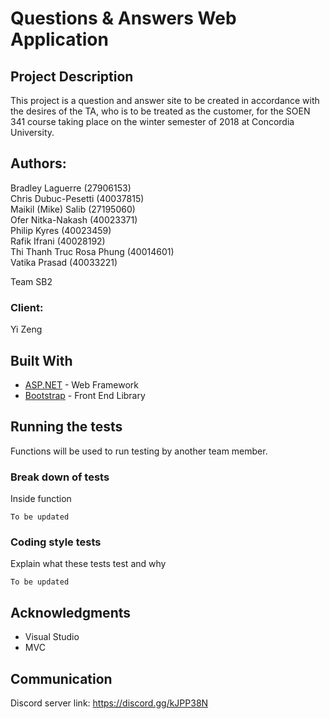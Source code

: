 # Questions & Answers Web Application

## Project Description

This project is a question and answer site to be created in accordance with the desires of the TA, who is to be treated as the customer,
for the SOEN 341 course taking place on the winter semester of 2018 at Concordia University.
  
## Authors:

Bradley Laguerre           (27906153)   
Chris Dubuc-Pesetti        (40037815)   
Maikil (Mike) Salib        (27195060)  
Ofer Nitka-Nakash          (40023371)    
Philip Kyres               (40023459)   
Rafik Ifrani               (40028192)   
Thi Thanh Truc Rosa Phung  (40014601)   
Vatika Prasad              (40033221)  

Team SB2
  
### Client:
Yi Zeng

## Built With
* [ASP.NET](https://www.asp.net/) - Web Framework
* [Bootstrap](https://getbootstrap.com/) - Front End Library

## Running the tests

Functions will be used to run testing by another team member.

### Break down of tests

Inside function

```
To be updated
```

### Coding style tests

Explain what these tests test and why

```
To be updated
```

## Acknowledgments

* Visual Studio
* MVC

## Communication

Discord server link: https://discord.gg/kJPP38N
